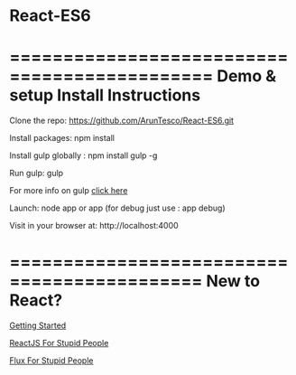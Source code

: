 # React-ES6
=============================================
Demo & setup Install Instructions
=============================================

Clone the repo: https://github.com/ArunTesco/React-ES6.git

Install packages: npm install

Install gulp globally :   npm install gulp -g

Run gulp: gulp 

For more info on gulp [click here](http://www.smashingmagazine.com/2014/06/11/building-with-gulp/)

Launch: node app or app (for debug just use : app debug)

Visit in your browser at: http://localhost:4000



============================================
New to React?
============================================
[Getting Started](https://blog.risingstack.com/the-react-way-getting-started-tutorial/)

[ReactJS For Stupid People](http://blog.andrewray.me/reactjs-for-stupid-people)

[Flux For Stupid People](http://blog.andrewray.me/flux-for-stupid-people/)



